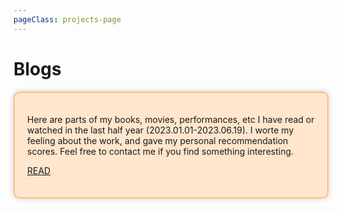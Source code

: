 ```yaml
---
pageClass: projects-page
---
```


# Blogs

<!-- Below are my personal writings:) -->

<style>
.highlight-box {
  background-color: #ffe6cc;
  border: 2px solid #ffbf80;
  border-radius: 10px;
  padding: 20px;
  box-shadow: 0 0 10px rgba(0, 0, 0, 0.2);
}
</style>


<div class="highlight-box">

  Here are parts of my books, movies, performances, etc I have read or watched in the last half year (2023.01.01-2023.06.19). I worte my feeling about the work, and gave my personal recommendation scores. Feel free to contact me if you find something interesting.

  [READ](readings)

</div>


<style lang="stylus">

.projects-page
  background-color #fafbfc

</style>